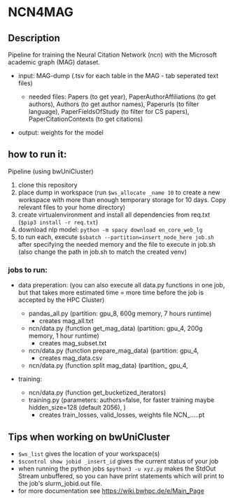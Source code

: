 # NCN4MAG

## Description

Pipeline for training the Neural Citation Network (ncn) with the Microsoft academic graph (MAG) dataset.

- input: MAG-dump (.tsv for each table in the MAG - tab seperated text files)
    - needed files: Papers (to get year), PaperAuthorAffiliations (to get authors), Authors (to get author names), Paperurls (to filter language), PaperFieldsOfStudy (to filter for CS papers), PaperCitationContexts (to get citations)

- output: weights for the model

## how to run it:

Pipeline (using bwUniCluster)
1. clone this repository
2. place dump in workspace (run `$ws_allocate _name 10` to create a new workspace with more than enough temporary storage for 10 days. Copy relevant files to your home directory)
3. create virtualenvironment and install all dependencies from req.txt (`$pip3 install -r req.txt`)
4. download nlp model: `python -m spacy download en_core_web_lg`
5. to run each, execute `$sbatch --partition=insert_node_here job.sh` after specifying the needed memory and the file to execute in job.sh (also change the path in job.sh to match the created venv) 

### jobs to run:

- data preperation: (you can also execute all data.py functions in one job, but that takes more estimated time = more time before the job is accepted by the HPC Cluster)
    - pandas_all.py (partition: gpu_8, 600g memory, 7 hours runtime) 
        - creates mag_all.txt
    - ncn/data.py (function get_mag_data) (partition: gpu_4, 200g memory, 1 hour runtime)
        - creates mag_subset.txt
    - ncn/data.py (function prepare_mag_data) (partition: gpu_4, 
        - creates mag_data.csv
    - ncn/data.py (function split mag_data) (partition_ gpu_4,

- training:
    - ncn/data.py (function get_bucketized_iterators)
    - training.py (parameters: authors=false, for faster training maybe hidden_size=128 (default 2056), )
        - creates train_losses, valid_losses, weights file NCN_.....pt
## Tips when working on bwUniCluster

- `$ws_list` gives the location of your workspace(s)
- `$scontrol show jobid _insert_id` gives the current status of your job
- when running the python jobs `$python3 -u xyz.py` makes the StdOut Stream unbuffered, so you can have print statements which will print to the job's slurm_jobid.out file.
- for more documentation see https://wiki.bwhpc.de/e/Main_Page